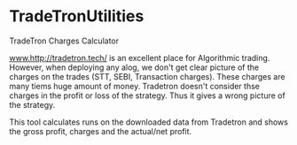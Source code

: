 # TradeTronUtilities
TradeTron Charges Calculator

www.http://tradetron.tech/ is an excellent place for Algorithmic trading. However, when deploying any alog, we don't get clear picture of the charges on the trades (STT, SEBI, Transaction charges). These charges are many tiems huge amount of money. Tradetron doesn't consider thse charges in the profit or loss of the strategy. Thus it gives a wrong picture of the strategy.

This tool calculates runs on the downloaded data from Tradetron and shows the gross profit, charges and the actual/net profit.
